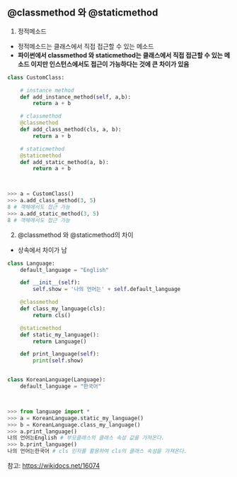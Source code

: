 ## @classmethod 와 @staticmethod

1. 정적메소드
- 정적메소드는 클래스에서 직접 접근할 수 있는 메소드 
- **파이썬에서 classmethod 와 staticmethod는 클래스에서 직접 접근할 수 있는 메소드 이지만 인스턴스에서도 접근이 가능하다는 것에 큰 차이가 있음**

```python
class CustomClass:

    # instance method
    def add_instance_method(self, a,b):
        return a + b

    # classmethod
    @classmethod
    def add_class_method(cls, a, b):
        return a + b

    # staticmethod
    @staticmethod
    def add_static_method(a, b):
        return a + b



>>> a = CustomClass()
>>> a.add_class_method(3, 5)
8 # 객체에서도 접근 가능
>>> a.add_static_method(3, 5)
8 # 객체에서도 접근 가능
```

2. @classmethod 와 @staticmethod의 차이
- 상속에서 차이가 남 

```python
class Language:
    default_language = "English"

    def __init__(self):
        self.show = '나의 언어는' + self.default_language

    @classmethod
    def class_my_language(cls):
        return cls()

    @staticmethod
    def static_my_language():
        return Language()

    def print_language(self):
        print(self.show)


class KoreanLanguage(Language):
    default_language = "한국어"



>>> from language import *
>>> a = KoreanLanguage.static_my_language()
>>> b = KoreanLanguage.class_my_language()
>>> a.print_language()
나의 언어는English # 부모클래스의 클래스 속성 값을 가져온다.
>>> b.print_language()
나의 언어는한국어 # cls 인자를 활용하여 cls의 클래스 속성을 가져온다.
```


참고: https://wikidocs.net/16074